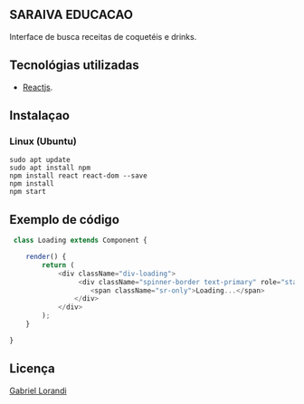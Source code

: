 ## SARAIVA EDUCACAO

Interface de busca receitas de coquetéis e drinks.

## Tecnológias utilizadas

- [Reactjs](https://reactjs.org/). 

## Instalaçao

### Linux (Ubuntu)
 
 ```shell
 sudo apt update
 sudo apt install npm
 npm install react react-dom --save
 npm install
 npm start
 ```

## Exemplo de código

```javascript
 class Loading extends Component {

    render() {		
		return (
            <div className="div-loading">
                 <div className="spinner-border text-primary" role="status">
                    <span className="sr-only">Loading...</span>
                </div>                
            </div>
		);
	}

}
```

## Licença

[Gabriel Lorandi](https://www.linkedin.com/in/gabriel-lorandi/)
